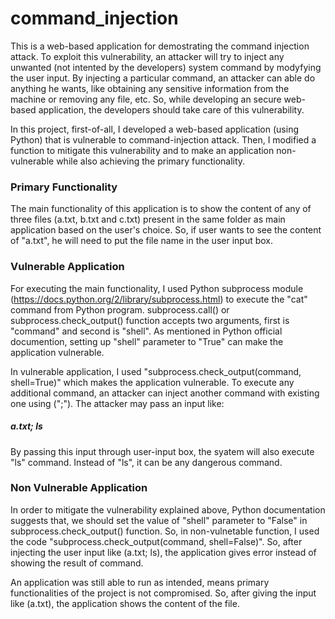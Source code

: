 # command_injection
This is a web-based application for demostrating the command injection attack. To exploit this vulnerability, an attacker will try to inject any unwanted (not intented by the developers) system command by modyfying the user input. By injecting a particular command, an attacker can able do anything he wants, like obtaining any sensitive information from the machine or removing any file, etc. So, while developing an secure web-based application, the developers should take care of this vulnerability.

In this project, first-of-all, I developed a web-based application (using Python) that is vulnerable to command-injection attack. Then, I modified a function to mitigate this vulnerability and to make an application non-vulnerable while also achieving the primary functionality.  

### Primary Functionality ###
The main functionality of this application is to show the content of any of three files (a.txt, b.txt and c.txt) present in the same folder as main application based on the user's choice. So, if user wants to see the content of "a.txt", he will need to put the file name in the user input box.

### Vulnerable Application ###
For executing the main functionality, I used Python subprocess module (https://docs.python.org/2/library/subprocess.html) to execute the "cat" command from Python program. subprocess.call() or subprocess.check_output() function accepts two arguments, first is "command" and second is "shell". As mentioned in Python official documention, setting up "shell" parameter to "True" can make the application vulnerable.

In vulnerable application, I used "subprocess.check_output(command, shell=True)" which makes the application vulnerable. To execute any additional command, an attacker can inject another command with existing one using (";"). The attacker may pass an input like:
##### a.txt; ls #####
By passing this input through user-input box, the syatem will also execute "ls" command. Instead of "ls", it can be any dangerous command.

### Non Vulnerable Application ###

In order to mitigate the vulnerability explained above, Python documentation suggests that, we should set the value of "shell" parameter to "False" in subprocess.check_output() function. So, in non-vulnetable function, I used the code "subprocess.check_output(command, shell=False)". So, after injecting the user input like (a.txt; ls), the application gives error instead of showing the result of command.

An application was still able to run as intended, means primary functionalities of the project is not compromised. So, after giving the input like (a.txt), the application shows the content of the file. 
